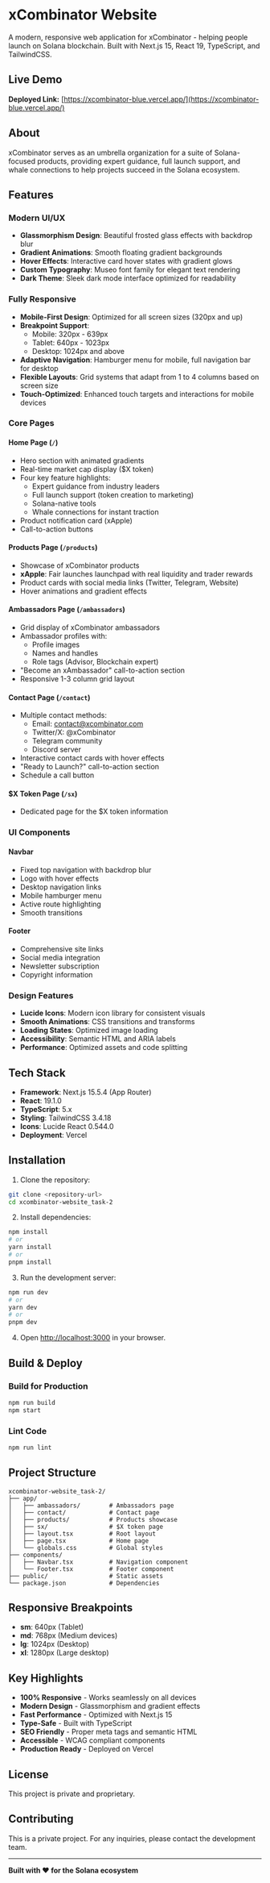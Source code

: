 # xCombinator Website

A modern, responsive web application for xCombinator - helping people launch on Solana blockchain. Built with Next.js 15, React 19, TypeScript, and TailwindCSS.

##  Live Demo

**Deployed Link:** [https://xcombinator-blue.vercel.app/](https://xcombinator-blue.vercel.app/)

##  About

xCombinator serves as an umbrella organization for a suite of Solana-focused products, providing expert guidance, full launch support, and whale connections to help projects succeed in the Solana ecosystem.

##  Features

###  Modern UI/UX
- **Glassmorphism Design**: Beautiful frosted glass effects with backdrop blur
- **Gradient Animations**: Smooth floating gradient backgrounds
- **Hover Effects**: Interactive card hover states with gradient glows
- **Custom Typography**: Museo font family for elegant text rendering
- **Dark Theme**: Sleek dark mode interface optimized for readability

### Fully Responsive
- **Mobile-First Design**: Optimized for all screen sizes (320px and up)
- **Breakpoint Support**:
  - Mobile: 320px - 639px
  - Tablet: 640px - 1023px
  - Desktop: 1024px and above
- **Adaptive Navigation**: Hamburger menu for mobile, full navigation bar for desktop
- **Flexible Layouts**: Grid systems that adapt from 1 to 4 columns based on screen size
- **Touch-Optimized**: Enhanced touch targets and interactions for mobile devices

###  Core Pages

#### Home Page (`/`)
- Hero section with animated gradients
- Real-time market cap display ($X token)
- Four key feature highlights:
  - Expert guidance from industry leaders
  - Full launch support (token creation to marketing)
  - Solana-native tools
  - Whale connections for instant traction
- Product notification card (xApple)
- Call-to-action buttons

#### Products Page (`/products`)
- Showcase of xCombinator products
- **xApple**: Fair launches launchpad with real liquidity and trader rewards
- Product cards with social media links (Twitter, Telegram, Website)
- Hover animations and gradient effects

#### Ambassadors Page (`/ambassadors`)
- Grid display of xCombinator ambassadors
- Ambassador profiles with:
  - Profile images
  - Names and handles
  - Role tags (Advisor, Blockchain expert)
- "Become an xAmbassador" call-to-action section
- Responsive 1-3 column grid layout

#### Contact Page (`/contact`)
- Multiple contact methods:
  - Email: contact@xcombinator.com
  - Twitter/X: @xCombinator
  - Telegram community
  - Discord server
- Interactive contact cards with hover effects
- "Ready to Launch?" call-to-action section
- Schedule a call button

#### $X Token Page (`/sx`)
- Dedicated page for the $X token information

###  UI Components

#### Navbar
- Fixed top navigation with backdrop blur
- Logo with hover effects
- Desktop navigation links
- Mobile hamburger menu
- Active route highlighting
- Smooth transitions

#### Footer
- Comprehensive site links
- Social media integration
- Newsletter subscription
- Copyright information

###  Design Features
- **Lucide Icons**: Modern icon library for consistent visuals
- **Smooth Animations**: CSS transitions and transforms
- **Loading States**: Optimized image loading
- **Accessibility**: Semantic HTML and ARIA labels
- **Performance**: Optimized assets and code splitting

##  Tech Stack

- **Framework**: Next.js 15.5.4 (App Router)
- **React**: 19.1.0
- **TypeScript**: 5.x
- **Styling**: TailwindCSS 3.4.18
- **Icons**: Lucide React 0.544.0
- **Deployment**: Vercel

##  Installation

1. Clone the repository:
```bash
git clone <repository-url>
cd xcombinator-website_task-2
```

2. Install dependencies:
```bash
npm install
# or
yarn install
# or
pnpm install
```

3. Run the development server:
```bash
npm run dev
# or
yarn dev
# or
pnpm dev
```

4. Open [http://localhost:3000](http://localhost:3000) in your browser.

##  Build & Deploy

### Build for Production
```bash
npm run build
npm start
```

### Lint Code
```bash
npm run lint
```

##  Project Structure

```
xcombinator-website_task-2/
├── app/
│   ├── ambassadors/        # Ambassadors page
│   ├── contact/            # Contact page
│   ├── products/           # Products showcase
│   ├── sx/                 # $X token page
│   ├── layout.tsx          # Root layout
│   ├── page.tsx            # Home page
│   └── globals.css         # Global styles
├── components/
│   ├── Navbar.tsx          # Navigation component
│   └── Footer.tsx          # Footer component
├── public/                 # Static assets
└── package.json            # Dependencies
```

##  Responsive Breakpoints

- **sm**: 640px (Tablet)
- **md**: 768px (Medium devices)
- **lg**: 1024px (Desktop)
- **xl**: 1280px (Large desktop)

##  Key Highlights

-  **100% Responsive** - Works seamlessly on all devices
-  **Modern Design** - Glassmorphism and gradient effects
-  **Fast Performance** - Optimized with Next.js 15
-  **Type-Safe** - Built with TypeScript
-  **SEO Friendly** - Proper meta tags and semantic HTML
-  **Accessible** - WCAG compliant components
-  **Production Ready** - Deployed on Vercel

##  License

This project is private and proprietary.

##  Contributing

This is a private project. For any inquiries, please contact the development team.

---

**Built with ❤️ for the Solana ecosystem**
